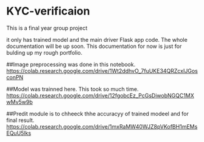 # KYC-verificaion
This is a final year group project

it only has trained model and the main driver Flask app code.
The whole documentation will be up soon.
This documentation for now is just for bulding up my rough portfolio.

##Image preprocessing was done in this notebook.
https://colab.research.google.com/drive/1Wt2ddhvO_7fuUKE34QRZcxIJGosconPN

##Model was trainned here. This took so much time.
https://colab.research.google.com/drive/12fgobcEz_PcGsDiwobNGQC1MXwMv5w9b

##Predit module is to chheeck thhe accuracyy of trained modeel and for final result.
https://colab.research.google.com/drive/1mxRaMW40WJZ8pVKofBH1mEMsEQuU5lks


